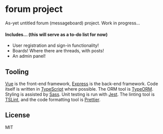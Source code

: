 # forum project

As-yet untitled forum (messageboard) project. Work in progress...

#### Includes... (this will serve as a to-do list for now)

- User registration and sign-in functionality!
- Boards! Where there are threads, with posts!
- An admin panel!

## Tooling

[Vue](https://vuejs.org/) is the front-end framework, [Express](https://expressjs.com/) is the back-end framework. Code itself is written in [TypeScript](https://www.typescriptlang.org/) where possible. The ORM tool is [TypeORM](https://github.com/typeorm/typeorm). Styling is assisted by [Sass](https://sass-lang.com/). Unit testing is run with [Jest](https://jestjs.io/). The linting tool is [TSLint](https://palantir.github.io/tslint/), and the code formatting tool is [Prettier](https://prettier.io/).

## License

MIT
